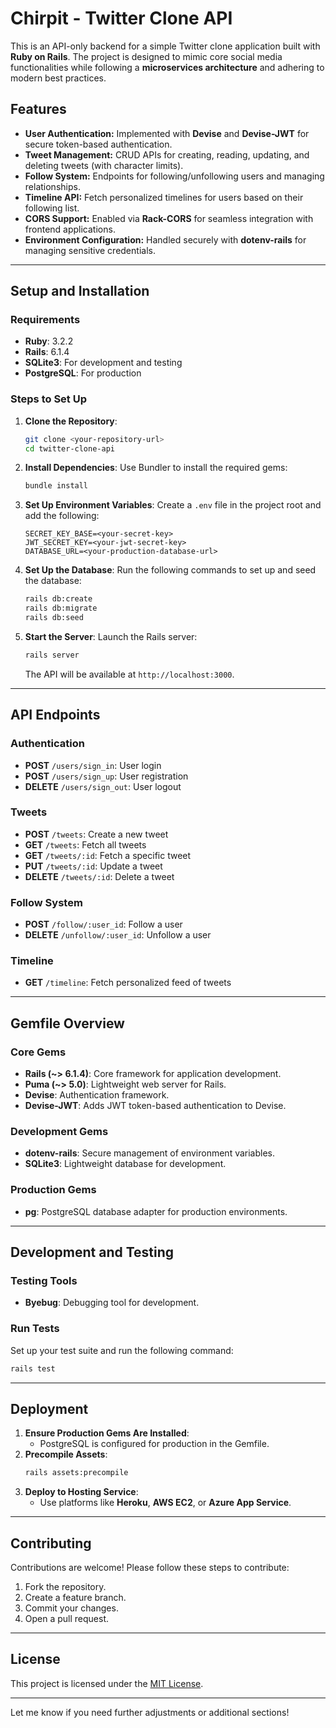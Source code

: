 # **Chirpit - Twitter Clone API**

This is an API-only backend for a simple Twitter clone application built with **Ruby on Rails**. The project is designed to mimic core social media functionalities while following a **microservices architecture** and adhering to modern best practices.

## **Features**

- **User Authentication:** Implemented with **Devise** and **Devise-JWT** for secure token-based authentication.
- **Tweet Management:** CRUD APIs for creating, reading, updating, and deleting tweets (with character limits).
- **Follow System:** Endpoints for following/unfollowing users and managing relationships.
- **Timeline API:** Fetch personalized timelines for users based on their following list.
- **CORS Support:** Enabled via **Rack-CORS** for seamless integration with frontend applications.
- **Environment Configuration:** Handled securely with **dotenv-rails** for managing sensitive credentials.

---

## **Setup and Installation**

### **Requirements**
- **Ruby**: 3.2.2  
- **Rails**: 6.1.4  
- **SQLite3**: For development and testing  
- **PostgreSQL**: For production  

### **Steps to Set Up**
1. **Clone the Repository**:
   ```bash
   git clone <your-repository-url>
   cd twitter-clone-api
   ```

2. **Install Dependencies**:
   Use Bundler to install the required gems:
   ```bash
   bundle install
   ```

3. **Set Up Environment Variables**:
   Create a `.env` file in the project root and add the following:
   ```env
   SECRET_KEY_BASE=<your-secret-key>
   JWT_SECRET_KEY=<your-jwt-secret-key>
   DATABASE_URL=<your-production-database-url>
   ```

4. **Set Up the Database**:
   Run the following commands to set up and seed the database:
   ```bash
   rails db:create
   rails db:migrate
   rails db:seed
   ```

5. **Start the Server**:
   Launch the Rails server:
   ```bash
   rails server
   ```

   The API will be available at `http://localhost:3000`.

---

## **API Endpoints**

### **Authentication**
- **POST** `/users/sign_in`: User login
- **POST** `/users/sign_up`: User registration
- **DELETE** `/users/sign_out`: User logout

### **Tweets**
- **POST** `/tweets`: Create a new tweet
- **GET** `/tweets`: Fetch all tweets
- **GET** `/tweets/:id`: Fetch a specific tweet
- **PUT** `/tweets/:id`: Update a tweet
- **DELETE** `/tweets/:id`: Delete a tweet

### **Follow System**
- **POST** `/follow/:user_id`: Follow a user
- **DELETE** `/unfollow/:user_id`: Unfollow a user

### **Timeline**
- **GET** `/timeline`: Fetch personalized feed of tweets

---

## **Gemfile Overview**

### **Core Gems**
- **Rails (~> 6.1.4)**: Core framework for application development.
- **Puma (~> 5.0)**: Lightweight web server for Rails.
- **Devise**: Authentication framework.
- **Devise-JWT**: Adds JWT token-based authentication to Devise.

### **Development Gems**
- **dotenv-rails**: Secure management of environment variables.
- **SQLite3**: Lightweight database for development.

### **Production Gems**
- **pg**: PostgreSQL database adapter for production environments.

---

## **Development and Testing**

### **Testing Tools**
- **Byebug**: Debugging tool for development.

### **Run Tests**
Set up your test suite and run the following command:
```bash
rails test
```

---

## **Deployment**

1. **Ensure Production Gems Are Installed**:
   - PostgreSQL is configured for production in the Gemfile.
2. **Precompile Assets**:
   ```bash
   rails assets:precompile
   ```
3. **Deploy to Hosting Service**:
   - Use platforms like **Heroku**, **AWS EC2**, or **Azure App Service**.

---

## **Contributing**

Contributions are welcome! Please follow these steps to contribute:
1. Fork the repository.
2. Create a feature branch.
3. Commit your changes.
4. Open a pull request.

---

## **License**

This project is licensed under the [MIT License](LICENSE).

---

Let me know if you need further adjustments or additional sections!

